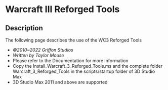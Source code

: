 # Warcraft III Reforged Tools

## Description

The following page describes the use of the WC3 Reforged Tools

- *©2010~2022 Griffon Studios*
- *Written by Taylor Mouse*
- Please refer to the Documentation for more information
- Copy the Install_Warcraft_3_Reforged_Tools.ms and the complete folder Warcraft_3_Reforged_Tools in the scripts/startup folder of 3D Studio Max
- 3D Studio Max 2011 and above are supported
